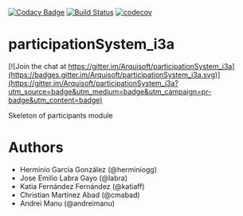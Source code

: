 [![Codacy Badge](https://api.codacy.com/project/badge/Grade/2f5e9b234d9b4cbd8669629c299990ad)](https://www.codacy.com/app/jelabra/participationSystem_i3a?utm_source=github.com&utm_medium=referral&utm_content=Arquisoft/participationSystem_i3a&utm_campaign=badger)
[![Build Status](https://travis-ci.org/Arquisoft/participationSystem_i3a.svg?branch=master)](https://travis-ci.org/Arquisoft/participationSystem_i3a)
[![codecov](https://codecov.io/gh/Arquisoft/participationSystem_i3a/branch/master/graph/badge.svg)](https://codecov.io/gh/Arquisoft/participationSystem_i3a)


# participationSystem_i3a

[![Join the chat at https://gitter.im/Arquisoft/participationSystem_i3a](https://badges.gitter.im/Arquisoft/participationSystem_i3a.svg)](https://gitter.im/Arquisoft/participationSystem_i3a?utm_source=badge&utm_medium=badge&utm_campaign=pr-badge&utm_content=badge)

Skeleton of participants module

# Authors

- Herminio García González (@herminiogg)
- Jose Emilio Labra Gayo (@labra) 
- Katia Fernández Fernández (@katiaff)
- Christian Martínez Abad (@cmabad)
- Andrei Manu (@andreimanu)
